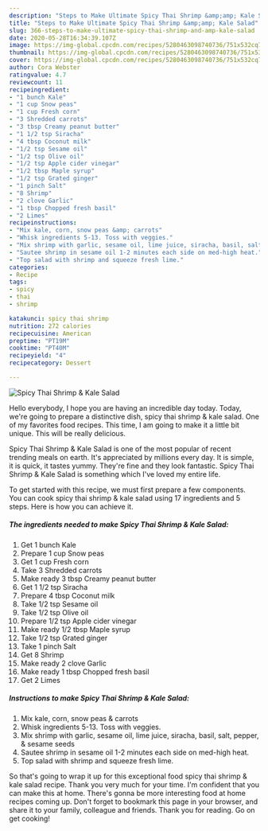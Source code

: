 ```yaml
---
description: "Steps to Make Ultimate Spicy Thai Shrimp &amp;amp; Kale Salad"
title: "Steps to Make Ultimate Spicy Thai Shrimp &amp;amp; Kale Salad"
slug: 366-steps-to-make-ultimate-spicy-thai-shrimp-and-amp-kale-salad
date: 2020-05-28T16:34:39.107Z
image: https://img-global.cpcdn.com/recipes/5280463098740736/751x532cq70/spicy-thai-shrimp-kale-salad-recipe-main-photo.jpg
thumbnail: https://img-global.cpcdn.com/recipes/5280463098740736/751x532cq70/spicy-thai-shrimp-kale-salad-recipe-main-photo.jpg
cover: https://img-global.cpcdn.com/recipes/5280463098740736/751x532cq70/spicy-thai-shrimp-kale-salad-recipe-main-photo.jpg
author: Cora Webster
ratingvalue: 4.7
reviewcount: 11
recipeingredient:
- "1 bunch Kale"
- "1 cup Snow peas"
- "1 cup Fresh corn"
- "3 Shredded carrots"
- "3 tbsp Creamy peanut butter"
- "1 1/2 tsp Siracha"
- "4 tbsp Coconut milk"
- "1/2 tsp Sesame oil"
- "1/2 tsp Olive oil"
- "1/2 tsp Apple cider vinegar"
- "1/2 tbsp Maple syrup"
- "1/2 tsp Grated ginger"
- "1 pinch Salt"
- "8 Shrimp"
- "2 clove Garlic"
- "1 tbsp Chopped fresh basil"
- "2 Limes"
recipeinstructions:
- "Mix kale, corn, snow peas &amp; carrots"
- "Whisk ingredients 5-13. Toss with veggies."
- "Mix shrimp with garlic, sesame oil, lime juice, siracha, basil, salt, pepper, &amp; sesame seeds"
- "Sautee shrimp in sesame oil 1-2 minutes each side on med-high heat."
- "Top salad with shrimp and squeeze fresh lime."
categories:
- Recipe
tags:
- spicy
- thai
- shrimp

katakunci: spicy thai shrimp 
nutrition: 272 calories
recipecuisine: American
preptime: "PT19M"
cooktime: "PT40M"
recipeyield: "4"
recipecategory: Dessert

---
```



![Spicy Thai Shrimp &amp; Kale Salad](https://img-global.cpcdn.com/recipes/5280463098740736/751x532cq70/spicy-thai-shrimp-kale-salad-recipe-main-photo.jpg)

Hello everybody, I hope you are having an incredible day today. Today, we're going to prepare a distinctive dish, spicy thai shrimp &amp; kale salad. One of my favorites food recipes. This time, I am going to make it a little bit unique. This will be really delicious.



Spicy Thai Shrimp &amp; Kale Salad is one of the most popular of recent trending meals on earth. It's appreciated by millions every day. It is simple, it is quick, it tastes yummy. They're fine and they look fantastic. Spicy Thai Shrimp &amp; Kale Salad is something which I've loved my entire life.


To get started with this recipe, we must first prepare a few components. You can cook spicy thai shrimp &amp; kale salad using 17 ingredients and 5 steps. Here is how you can achieve it.

<!--inarticleads1-->

##### The ingredients needed to make Spicy Thai Shrimp &amp; Kale Salad:

1. Get 1 bunch Kale
1. Prepare 1 cup Snow peas
1. Get 1 cup Fresh corn
1. Take 3 Shredded carrots
1. Make ready 3 tbsp Creamy peanut butter
1. Get 1 1/2 tsp Siracha
1. Prepare 4 tbsp Coconut milk
1. Take 1/2 tsp Sesame oil
1. Take 1/2 tsp Olive oil
1. Prepare 1/2 tsp Apple cider vinegar
1. Make ready 1/2 tbsp Maple syrup
1. Take 1/2 tsp Grated ginger
1. Take 1 pinch Salt
1. Get 8 Shrimp
1. Make ready 2 clove Garlic
1. Make ready 1 tbsp Chopped fresh basil
1. Get 2 Limes




<!--inarticleads2-->

##### Instructions to make Spicy Thai Shrimp &amp; Kale Salad:

1. Mix kale, corn, snow peas &amp; carrots
1. Whisk ingredients 5-13. Toss with veggies.
1. Mix shrimp with garlic, sesame oil, lime juice, siracha, basil, salt, pepper, &amp; sesame seeds
1. Sautee shrimp in sesame oil 1-2 minutes each side on med-high heat.
1. Top salad with shrimp and squeeze fresh lime.




So that's going to wrap it up for this exceptional food spicy thai shrimp &amp; kale salad recipe. Thank you very much for your time. I'm confident that you can make this at home. There's gonna be more interesting food at home recipes coming up. Don't forget to bookmark this page in your browser, and share it to your family, colleague and friends. Thank you for reading. Go on get cooking!
